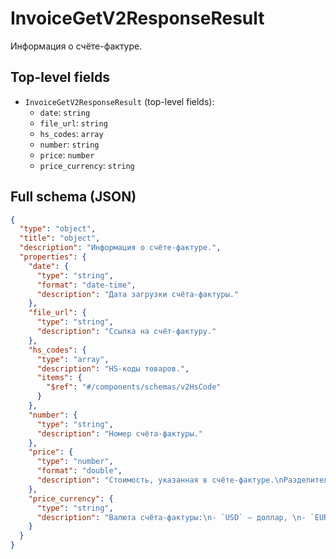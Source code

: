 # InvoiceGetV2ResponseResult

Информация о счёте-фактуре.

## Top-level fields
- `InvoiceGetV2ResponseResult` (top-level fields):
  - `date`: `string`
  - `file_url`: `string`
  - `hs_codes`: `array`
  - `number`: `string`
  - `price`: `number`
  - `price_currency`: `string`

## Full schema (JSON)
```json
{
  "type": "object",
  "title": "object",
  "description": "Информация о счёте-фактуре.",
  "properties": {
    "date": {
      "type": "string",
      "format": "date-time",
      "description": "Дата загрузки счёта-фактуры."
    },
    "file_url": {
      "type": "string",
      "description": "Ссылка на счёт-фактуру."
    },
    "hs_codes": {
      "type": "array",
      "description": "HS-коды товаров.",
      "items": {
        "$ref": "#/components/schemas/v2HsCode"
      }
    },
    "number": {
      "type": "string",
      "description": "Номер счёта-фактуры."
    },
    "price": {
      "type": "number",
      "format": "double",
      "description": "Стоимость, указанная в счёте-фактуре.\nРазделитель дробной части — точка, до двух знаков после точки.\nПример: `199.99`.\n"
    },
    "price_currency": {
      "type": "string",
      "description": "Валюта счёта-фактуры:\n- `USD` — доллар, \n- `EUR` — евро, \n- `TRY` — турецкая лира, \n- `CNY` — юань, \n- `RUB` — рубль, \n- `GBP` — фунт стерлингов.\n\nЗначение по умолчанию — `USD`.\n"
    }
  }
}
```
